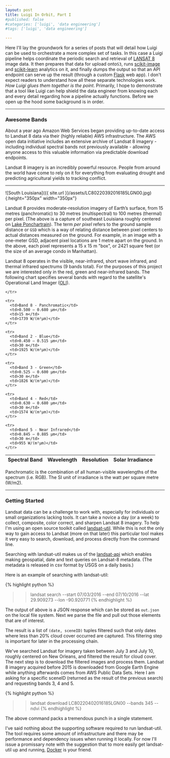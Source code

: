 ```yaml
---
layout: post
title: Luigi In Orbit, Part I
#published: false
#categories: ['luigi', 'data engineering']
#tags: ['luigi', 'data engineering']

---
```


Here I'll lay the groundwork for a series of posts that will detail how Luigi can be used to orchestrate a more complex set of tasks. In this case a Luigi pipeline helps coordinate the periodic search and retrieval of [LANSAT 8](http://landsat.usgs.gov/landsat8.php) image data. It then prepares that data for upload onto`S3`, runs [scikit-image](http://scikit-image.org/) and [scikit-learn](http://scikit-learn.org/stable/) analytics on it, and finally dumps the output so that an API endpoint can serve up the result (through a custom [Flask](https://www.youtube.com/watch?v=px_vg9Far1Y) web app).  I don't expect readers to understand how all these separate technologies work. *How Luigi glues them together is the point*. Primarily, I hope to demonstrate that a tool like Luigi can help shield the data engineer from knowing each and every detail regarding how a  pipeline actually functions. Before we open up the hood some background is in order.

---

### **Aw**e**s**ome Bands
About a year ago Amazon Web Services began providing up-to-date access to Landsat 8 data via their (highly reliable) AWS infrastructure. The AWS open data initiative includes an extensive archive of Landsat 8 imagery - including individual spectral bands not previously available - allowing anyone access to this valuable information via predictable download endpoints. 

Landsat 8 imagery is an incredibly powerful resource. People from around the world have come to rely on it for everything from evaluating drought and predicting agricultural yields to tracking conflict.


---

![South Louisiana]({{ site.url }}/assets/LC80220392016185LGN00.jpg){:height="350px" width="350px"}

 Landsat 8 provides moderate-resolution imagery of Earth’s surface, from 15 metres (panchromatic) to 30 metres (multispectral) to 100 metres (thermal) per pixel. (The above is a capture of southeast Louisiana roughly centered on [Lake Ponchartrain](https://en.wikipedia.org/wiki/Lake_Pontchartrain)). The term *per pixel* refers to the ground sample distance or `GSD` which is a way of relating distance between pixel centers to actual distances measured on the ground. For example, in an image with a one-meter GSD, adjacent pixel locations are 1 metre apart on the ground. In the above, each pixel represents a 15 x 15 m "box", or 2421 square feet (or the size of an average condo in Manhattan).

Landsat 8 operates in the visible, near-infrared, short wave infrared, and thermal infrared spectrums (9 bands total). For the purposes of this project we are interested only in the red, green and near-infrared bands. The following chart specifies several bands with regard to the satellite's Operational Land Imager ([OLI](https://en.wikipedia.org/wiki/Landsat_8)). 

<table>
  <thead>
    <tr>
      <th>Spectral Band</th>
      <th>Wavelength</th>
      <th>Resolution</th>
      <th>Solar Irradiance</th>

    </tr>
  </thead>
  <tfoot>

    <tr>
      <td>Band 8 - Panchromatic</td>
      <td>0.500 – 0.680 µm</td>
      <td>15 m</td>
      <td>1739 W/(m²µm)</td>
    </tr>

  </tfoot>
  <tbody>

    <tr>
      <td>Band 2 - Blue</td>
      <td>0.450 – 0.515 µm</td>
      <td>30 m</td>
      <td>1925 W/(m²µm)</td>	
    </tr>

    <tr>
      <td>Band 3 - Green</td>
      <td>0.525 – 0.600 µm</td>
      <td>30 m</td>
      <td>1826 W/(m²µm)</td>
    </tr>

    <tr>
      <td>Band 4 - Red</td>
      <td>0.630 – 0.680 µm</td>
      <td>30 m</td>
      <td>1574 W/(m²µm)</td>
    </tr>

    <tr>
      <td>Band 5 - Near Infrared</td>
      <td>0.845 – 0.885 µm</td>
      <td>30 m</td>
      <td>955 W/(m²µm)</td>
    </tr>

  </tbody>
</table>

Panchromatic is the combination of all human-visible wavelengths of the spectrum (i.e. RGB). The SI unit of irradiance is the watt per square metre (W/m2). 

---

### Getting Started

Landsat data can be a challenge to work with, especially for individuals or small organizations lacking tools. It can take a novice a day (or a week) to collect, composite, color correct, and sharpen Landsat 8 imagery. To help I'm using an open source toolkit called [landsat-util](https://pythonhosted.org/landsat-util/index.html). While this is not the only way to gain access to Landsat (more on that later) this particular tool makes it very easy to search, download, and process directly from the command line. 

Searching with landsat-util makes us of the [landsat-api](https://github.com/developmentseed/landsat-api) which enables making geospatial, date and text queries on Landsat-8 metadata. (The metadata is released in csv format by USGS on a daily basis.)

Here is an example of searching with landsat-util: 

{% highlight python %}
>> landsat search 
  --start 07/03/2016 
  --end 07/10/2016 
  --lat 29.909273 
  --lon -90.920771
  {% endhighlight %}

The output of above is a JSON response which can be stored as `out.json` on the local file system. Next we parse the file and pull out those elements that are of interest. 


<script src="https://gist.github.com/geraldmc/71606541f4e2983d562d353321080a13.js"></script>

The result is a list of `(date, sceneID)` tuples filtered such that only dates where less than 20% cloud cover occurred are captured. This filtering step is important for later in the processing chain.  

We've searched Landsat for imagery taken between July 3 and July 10, roughly centered on New Orleans, and filtered the result for cloud cover. The next step is to download the filtered images and process them. Landsat 8 imagery acquired before 2015 is downloaded from Google Earth Engine while anything afterwards comes from AWS Public Data Sets. Here I am asking for a specific sceneID (returned as the result of the previous search) and requesting bands 3, 4 and 5.

{% highlight python %}
>> landsat download 
  LC80220402016185LGN00 
  --bands 345
  --ndvi
{% endhighlight %}

The above command packs a tremendous punch in a single statement.

I've said nothing about the supporting software required to run landsat-util. The tool requires some amount of infrastructure and there may be performance and dependency issues when running it locally. For now I'll issue a promissary note with the suggestion that to more easily get landsat-util up and running, [Docker](https://www.docker.com/) is your friend. 


<!-- [Libra](https://libra.developmentseed.org/) is a browser for open Landsat 8 data that may also be used to browse, filter, sort, and download satellite imagery. -->

<br>
